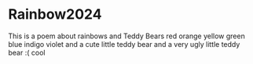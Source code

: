 # Rainbow2024
This is a poem about rainbows and Teddy Bears
red 
orange
yellow
green
blue
indigo
violet
and a cute little teddy bear
and a very ugly little teddy bear :(
cool